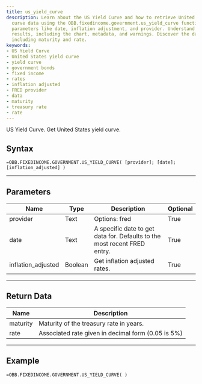 ```yaml
---
title: us_yield_curve
description: Learn about the US Yield Curve and how to retrieve United States yield
  curve data using the OBB.fixedincome.government.us_yield_curve function. Explore
  parameters like date, inflation adjustment, and provider. Understand the returned
  results, including the chart, metadata, and warnings. Discover the data structure,
  including maturity and rate.
keywords: 
- US Yield Curve
- United States yield curve
- yield curve
- government bonds
- fixed income
- rates
- inflation adjusted
- FRED provider
- data
- maturity
- treasury rate
- rate
---
```


<!-- markdownlint-disable MD041 -->

US Yield Curve. Get United States yield curve.

## Syntax

```excel wordwrap
=OBB.FIXEDINCOME.GOVERNMENT.US_YIELD_CURVE( [provider]; [date]; [inflation_adjusted] )
```

---

## Parameters

| Name | Type | Description | Optional |
| ---- | ---- | ----------- | -------- |
| provider | Text | Options: fred | True |
| date | Text | A specific date to get data for. Defaults to the most recent FRED entry. | True |
| inflation_adjusted | Boolean | Get inflation adjusted rates. | True |

---

## Return Data

| Name | Description |
| ---- | ----------- |
| maturity | Maturity of the treasury rate in years.  |
| rate | Associated rate given in decimal form (0.05 is 5%)  |
---

## Example

```excel wordwrap
=OBB.FIXEDINCOME.GOVERNMENT.US_YIELD_CURVE( )
```

